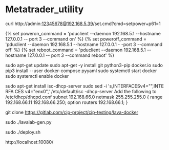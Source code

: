 # Metatrader_utility
curl http://admin:12345678@192.168.5.39/set.cmd?cmd=setpower+p61=1

{% set poweron_command = 'pduclient --daemon 192.168.5.1 --hostname 127.0.0.1 --
port 3 --command on' %}
{% set poweroff_command = 'pduclient --daemon 192.168.5.1 --hostname 127.0.0.1 -
-port 3 --command off' %}
{% set reboot_command = 'pduclient --daemon 192.168.5.1 --hostname 127.0.0.1 --
port 3 --command reboot' %}

sudo apt-get update
sudo apt-get -y install git python3-pip docker.io
sudo pip3 install --user docker-compose pyyaml
sudo systemctl start docker
sudo systemctl enable docker

sudo apt-get install isc-dhcp-server
sudo sed -i 's,INTERFACESv4="",INTE RFA CES v4="enx0",' /etc/default/isc -dhcp-server
Add the following to /etc/dhcp/dhcpd.conf
subnet 192.168.66.0 netmask 255.255.255.0 {
range 192.168.66.11 192.168.66.250;
option routers 192.168.66.1;
}

git clone https://gitlab.com/cip-project/cip-testing/lava-docker

sudo ./lavalab-gen.py

sudo ./deploy.sh

http://localhost:10080/
